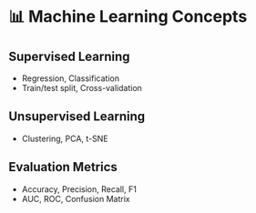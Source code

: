 # 📊 Machine Learning Concepts

## Supervised Learning
- Regression, Classification
- Train/test split, Cross-validation

## Unsupervised Learning
- Clustering, PCA, t-SNE

## Evaluation Metrics
- Accuracy, Precision, Recall, F1
- AUC, ROC, Confusion Matrix
